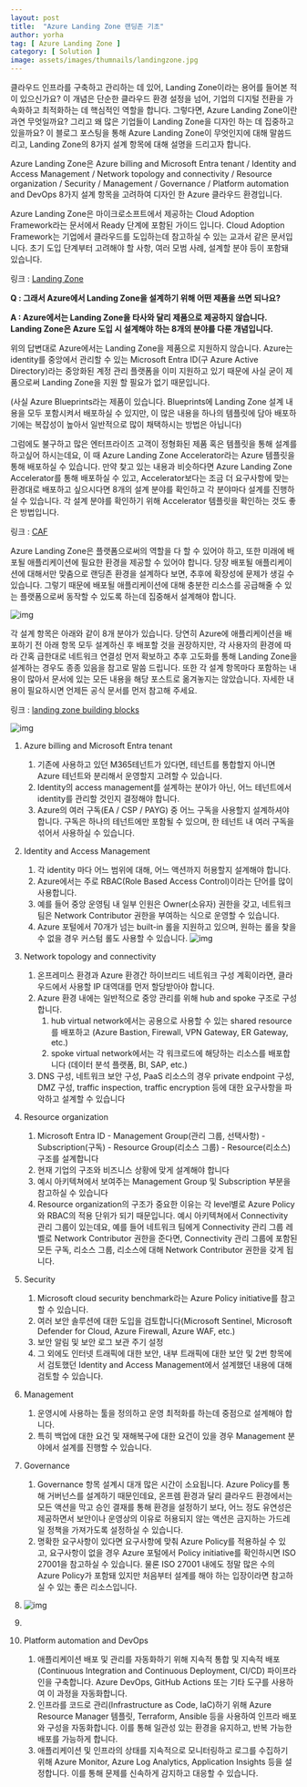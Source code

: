 ```yaml
---
layout: post
title:  "Azure Landing Zone 랜딩존 기초"
author: yorha
tag: [ Azure Landing Zone ]
category: [ Solution ]
image: assets/images/thumnails/landingzone.jpg
---
```



클라우드 인프라를 구축하고 관리하는 데 있어, Landing Zone이라는 용어를 들어본 적이 있으신가요? 이 개념은 단순한 클라우드 환경 설정을 넘어, 기업의 디지털 전환을 가속화하고 최적화하는 데 핵심적인 역할을 합니다. 그렇다면, Azure Landing Zone이란 과연 무엇일까요? 그리고 왜 많은 기업들이 Landing Zone을 디자인 하는 데 집중하고 있을까요? 이 블로그 포스팅을 통해 Azure Landing Zone이 무엇인지에 대해 말씀드리고, Landing Zone의 8가지 설계 항목에 대해 설명을 드리고자 합니다.

Azure Landing Zone은 Azure billing and Microsoft Entra tenant / Identity and Access Management / Network topology and connectivity / Resource organization / Security / Management / Governance / Platform automation and DevOps 8가지 설계 항목을 고려하여 디자인 한 Azure 클라우드 환경입니다.

Azure Landing Zone은 마이크로소프트에서 제공하는 Cloud Adoption Framework라는 문서에서 Ready 단계에 포함된 가이드 입니다. Cloud Adoption Framework는 기업에서 클라우드를 도입하는데 참고하실 수 있는 교과서 같은 문서입니다. 초기 도입 단계부터 고려해야 할 사항, 여러 모범 사례, 설계할 분야 등이 포함돼 있습니다.

링크 : [Landing Zone](https://learn.microsoft.com/en-us/azure/cloud-adoption-framework/ready/landing-zone/)  

**Q : 그래서 Azure에서 Landing Zone을 설계하기 위해 어떤 제품을 쓰면 되나요?**

**A : Azure에서는 Landing Zone을 타사와 달리 제품으로 제공하지 않습니다. Landing Zone은 Azure 도입 시 설계해야 하는 8개의 분야를 다룬 개념입니다.**

  

위의 답변대로 Azure에서는 Landing Zone을 제품으로 지원하지 않습니다. Azure는 identity를 중앙에서 관리할 수 있는 Microsoft Entra ID(구 Azure Active Directory)라는 중앙화된 계정 관리 플랫폼을 이미 지원하고 있기 때문에 사실 굳이 제품으로써 Landing Zone을 지원 할 필요가 없기 때문입니다.

(사실 Azure Blueprints라는 제품이 있습니다. Blueprints에 Landing Zone 설계 내용을 모두 포함시켜서 배포하실 수 있지만, 이 많은 내용을 하나의 템플릿에 담아 배포하기에는 복잡성이 높아서 일반적으로 많이 채택하시는 방법은 아닙니다)

그럼에도 불구하고 많은 엔터프라이즈 고객이 정형화된 제품 혹은 템플릿을 통해 설계를 하고싶어 하시는데요, 이 때 Azure Landing Zone Accelerator라는 Azure 템플릿을 통해 배포하실 수 있습니다. 만약 찾고 있는 내용과 비슷하다면 Azure Landing Zone Accelerator를 통해 배포하실 수 있고, Accelerator보다는 조금 더 요구사항에 맞는 환경대로 배포하고 싶으시다면 8개의 설계 분야를 확인하고 각 분야마다 설계를 진행하실 수 있습니다. 각 설계 분야를 확인하기 위해 Accelerator 템플릿을 확인하는 것도 좋은 방법입니다.

링크 : [CAF](https://learn.microsoft.com/en-us/azure/cloud-adoption-framework/ready/landing-zone/#platform-landing-zone-accelerator)

Azure Landing Zone은 플랫폼으로써의 역할을 다 할 수 있어야 하고, 또한 미래에 배포될 애플리케이션에 필요한 환경을 제공할 수 있어야 합니다. 당장 배포될 애플리케이션에 대해서만 맞춤으로 랜딩존 환경을 설계하다 보면, 추후에 확장성에 문제가 생길 수 있습니다. 그렇기 때문에 배포될 애플리케이션에 대해 충분한 리소스를 공급해줄 수 있는 플랫폼으로써 동작할 수 있도록 하는데 집중해서 설계해야 합니다.

![img](../assets/images/yorha/landingzone.png)

각 설계 항목은 아래와 같이 8개 분야가 있습니다. 당연히 Azure에 애플리케이션을 배포하기 전 아래 항목 모두 설계하신 후 배포할 것을 권장하지만, 각 사용자의 환경에 따라 간혹 급한대로 네트워크 연결성 먼저 확보하고 추후 고도화를 통해 Landing Zone을 설계하는 경우도 종종 있음을 참고로 말씀 드립니다. 또한 각 설계 항목마다 포함하는 내용이 많아서 문서에 있는 모든 내용을 해당 포스트로 옮겨놓지는 않았습니다. 자세한 내용이 필요하시면 언제든 공식 문서를 먼저 참고해 주세요.

링크 : [landing zone building blocks](https://learn.microsoft.com/en-us/azure/cloud-adoption-framework/ready/landing-zone/)  

![img](../assets/images/yorha/hierarchy.png)

1.  Azure billing and Microsoft Entra tenant
    1.  기존에 사용하고 있던 M365테넌트가 있다면, 테넌트를 통합할지 아니면 Azure 테넌트와 분리해서 운영할지 고려할 수 있습니다.
    2.  Identity의 access management를 설계하는 분야가 아닌, 어느 테넌트에서 identity를 관리할 것인지 결정해야 합니다.
    3.  Azure의 여러 구독(EA / CSP / PAYG) 중 어느 구독을 사용할지 설계하셔야 합니다. 구독은 하나의 테넌트에만 포함될 수 있으며, 한 테넌트 내 여러 구독을 섞어서 사용하실 수 있습니다.
2.  Identity and Access Management
    1.  각 identity 마다 어느 범위에 대해, 어느 액션까지 허용할지 설계해야 합니다.
    2.  Azure에서는 주로 RBAC(Role Based Access Control)이라는 단어를 많이 사용합니다.
    3.  예를 들어 중앙 운영팀 내 일부 인원은 Owner(소유자) 권한을 갖고, 네트워크 팀은 Network Contributor 권한을 부여하는 식으로 운영할 수 있습니다.
    4.  Azure 포털에서 70개가 넘는 built-in 롤을 지원하고 있으며, 원하는 롤을 찾을 수 없을 경우 커스텀 롤도 사용할 수 있습니다.
![img](../assets/images/yorha/hubspoke.png)

3.  Network topology and connectivity
    1.  온프레미스 환경과 Azure 환경간 하이브리드 네트워크 구성 계획이라면, 클라우드에서 사용할 IP 대역대를 먼저 할당받아야 합니다.
    2.  Azure 환경 내에는 일반적으로 중앙 관리를 위해 hub and spoke 구조로 구성합니다.
        1.  hub virtual network에서는 공용으로 사용할 수 있는 shared resource를 배포하고 (Azure Bastion, Firewall, VPN Gateway, ER Gateway, etc.)
        2.  spoke virtual network에서는 각 워크로드에 해당하는 리소스를 배포합니다 (데이터 분석 플랫폼, BI, SAP, etc.)
    3.  DNS 구성, 네트워크 보안 구성, PaaS 리소스의 경우 private endpoint 구성, DMZ 구성, traffic inspection, traffic encryption 등에 대한 요구사항을 파악하고 설계할 수 있습니다
4.  Resource organization
    1.  Microsoft Entra ID - Management Group(관리 그룹, 선택사항) - Subscription(구독) - Resource Group(리소스 그룹) - Resource(리소스) 구조를 설계합니다
    2.  현재 기업의 구조와 비즈니스 상황에 맞게 설계해야 합니다
    3.  예시 아키텍쳐에서 보여주는 Management Group 및 Subscription 부분을 참고하실 수 있습니다
    4.  Resource organization의 구조가 중요한 이유는 각 level별로 Azure Policy와 RBAC의 적용 단위가 되기 때문입니다. 예시 아키텍쳐에서 Connectivity 관리 그룹이 있는데요, 예를 들어 네트워크 팀에게 Connectivity 관리 그룹 레벨로 Network Contributor 권한을 준다면, Connectivity 관리 그룹에 포함된 모든 구독, 리소스 그룹, 리소스에 대해 Network Contributor 권한을 갖게 됩니다.
5.  Security
    1.  Microsoft cloud security benchmark라는 Azure Policy initiative를 참고할 수 있습니다.
    2.  여러 보안 솔루션에 대한 도입을 검토합니다(Microsoft Sentinel, Microsoft Defender for Cloud, Azure Firewall, Azure WAF, etc.)
    3.  보안 알림 및 보안 로그 보관 주기 설정
    4.  그 외에도 인터넷 트래픽에 대한 보안, 내부 트래픽에 대한 보안 및 2번 항목에서 검토했던 Identity and Access Management에서 설계했던 내용에 대해 검토할 수 있습니다.
6.  Management
    1.  운영시에 사용하는 툴을 정의하고 운영 최적화를 하는데 중점으로 설계해야 합니다.
    2.  특히 백업에 대한 요건 및 재해복구에 대한 요건이 있을 경우 Management 분야에서 설계를 진행할 수 있습니다.
7.  Governance
    1.  Governance 항목 설계시 대개 많은 시간이 소요됩니다. Azure Policy를 통해 거버넌스를 설계하기 때문인데요, 온프렘 환경과 달리 클라우드 환경에서는 모든 액션을 막고 승인 결재를 통해 환경을 설정하기 보다, 어느 정도 유연성은 제공하면서 보안이나 운영상의 이유로 허용되지 않는 액션은 금지하는 가드레일 정책을 가져가도록 설정하실 수 있습니다.
    2.  명확한 요구사항이 있다면 요구사항에 맞춰 Azure Policy를 적용하실 수 있고, 요구사항이 없을 경우 Azure 포털에서 Policy initiative를 확인하시면 ISO 27001을 참고하실 수 있습니다. 물론 ISO 27001 내에도 정말 많은 수의 Azure Policy가 포함돼 있지만 처음부터 설계를 해야 하는 입장이라면 참고하실 수 있는 좋은 리소스입니다.
8.  ![img](../assets/images/yorha/monitoring.png)
9.  
10. Platform automation and DevOps
    1.  애플리케이션 배포 및 관리를 자동화하기 위해 지속적 통합 및 지속적 배포(Continuous Integration and Continuous Deployment, CI/CD) 파이프라인을 구축합니다. Azure DevOps, GitHub Actions 또는 기타 도구를 사용하여 이 과정을 자동화합니다.
    2.  인프라를 코드로 관리(Infrastructure as Code, IaC)하기 위해 Azure Resource Manager 템플릿, Terraform, Ansible 등을 사용하여 인프라 배포와 구성을 자동화합니다. 이를 통해 일관성 있는 환경을 유지하고, 반복 가능한 배포를 가능하게 합니다.
    3.  애플리케이션 및 인프라의 상태를 지속적으로 모니터링하고 로그를 수집하기 위해 Azure Monitor, Azure Log Analytics, Application Insights 등을 설정합니다. 이를 통해 문제를 신속하게 감지하고 대응할 수 있습니다.
